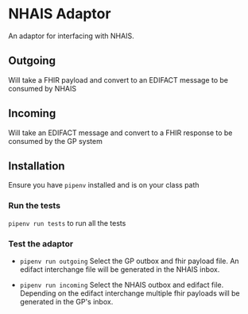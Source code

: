 # NHAIS Adaptor

An adaptor for interfacing with NHAIS.

## Outgoing
Will take a FHIR payload and convert to an EDIFACT message to be consumed by NHAIS

## Incoming
Will take an EDIFACT message and convert to a FHIR response to be consumed by the GP system

## Installation
Ensure you have `pipenv` installed and is on your class path

### Run the tests
`pipenv run tests` to run all the tests

### Test the adaptor

- `pipenv run outgoing`
Select the GP outbox and fhir payload file. An edifact interchange file will be
generated in the NHAIS inbox. 

- `pipenv run incoming`
Select the NHAIS outbox and edifact file. Depending on the edifact interchange multiple fhir payloads will be generated
in the GP's inbox. 
